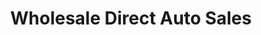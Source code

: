 ---
title: "Wholesale Direct Auto Sales"
url: /newport-news/wholesale-direct-auto-sales/
shop: Autohaus
---